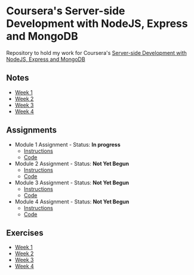 # Coursera's Server-side Development with NodeJS, Express and MongoDB

Repository to hold my work for Coursera's [Server-side Development with NodeJS, Express and MongoDB](https://www.coursera.org/learn/server-side-nodejs)

## Notes

 - [Week 1](https://lomky.github.io/coursera-NodeJS/notes/week_1_notes)
 - [Week 2](https://lomky.github.io/coursera-NodeJS/notes/week_2_notes)
 - [Week 3](https://lomky.github.io/coursera-NodeJS/notes/week_3_notes)
 - [Week 4](https://lomky.github.io/coursera-NodeJS/notes/week_4_notes)

## Assignments

  - Module 1 Assignment - Status: **In progress**
    - [Instructions](https://github.com/lomky/coursera-NodeJS/blob/master/notes/week_1_notes.md#assignment-1)
    - [Code](https://github.com/lomky/coursera-NodeJS/tree/master/assignments/module1-solution)
  - Module 2 Assignment - Status: **Not Yet Begun**
    - [Instructions](https://github.com/lomky/coursera-NodeJS/blob/master/notes/week_2_notes.md#assignment-2)
    - [Code](https://github.com/lomky/coursera-NodeJS/tree/master/assignments/module2-solution)
  - Module 3 Assignment - Status: **Not Yet Begun**
    - [Instructions](https://github.com/lomky/coursera-NodeJS/blob/master/notes/week_3_notes.md#assignment-3)
    - [Code](https://github.com/lomky/coursera-NodeJS/tree/master/assignments/module3-solution)
  - Module 4 Assignment - Status: **Not Yet Begun**
    - [Instructions](https://github.com/lomky/coursera-NodeJS/blob/master/notes/week_4_notes.md#assignment-4)
    - [Code](https://github.com/lomky/coursera-NodeJS/tree/master/assignments/module4-solution)

## Exercises


 - [Week 1](https://github.com/lomky/coursera-NodeJS/tree/master/exercises/week_1)
 - [Week 2](https://github.com/lomky/coursera-NodeJS/tree/master/exercises/week_2)
 - [Week 3](https://github.com/lomky/coursera-NodeJS/tree/master/exercises/week_3)
 - [Week 4](https://github.com/lomky/coursera-NodeJS/tree/master/exercises/week_4)
